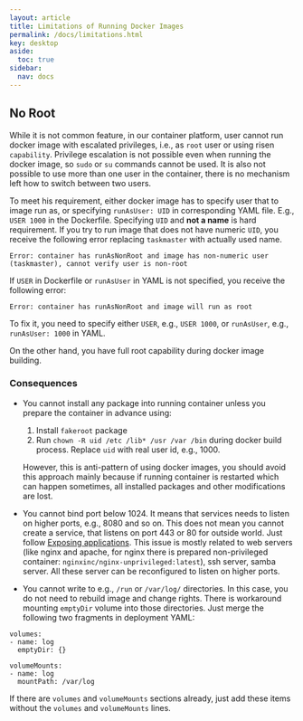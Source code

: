```yaml
---
layout: article
title: Limitations of Running Docker Images 
permalink: /docs/limitations.html
key: desktop
aside:
  toc: true
sidebar:
  nav: docs
---
```

## No Root

While it is not common feature, in our container platform, user cannot run docker image with escalated privileges, i.e., as `root` user or using risen `capability`. Privilege escalation is not possible even when running the docker image, so `sudo` or `su` commands cannot be used. It is also not possible to use more than one user in the container, there is no mechanism left how to switch between two users. 

To meet his requirement, either docker image has to specify user that to image run as, or specifying `runAsUser: UID` in corresponding YAML file. E.g., `USER 1000` in the Dockerfile. Specifying `UID` and **not a name** is hard requirement. If you try to run image that does not have numeric `UID`, you receive the following error replacing `taskmaster` with actually used name.
```
Error: container has runAsNonRoot and image has non-numeric user (taskmaster), cannot verify user is non-root 
```

If `USER` in Dockerfile or `runAsUser` in YAML is not specified, you receive the following error:
```
Error: container has runAsNonRoot and image will run as root 
```
To fix it, you need to specify either `USER`, e.g., `USER 1000`, or `runAsUser`, e.g., `runAsUser: 1000` in YAML.

On the other hand, you have full root capability during docker image building.

### Consequences

* You cannot install any package into running container unless you prepare the container in advance using:

  1. Install `fakeroot` package
  2. Run `chown -R uid /etc /lib* /usr /var /bin` during docker build process. Replace `uid` with real user id, e.g., 1000.
 
  However, this is anti-pattern of using docker images, you should avoid this approach mainly because if running container is restarted which can happen sometimes, all installed packages and other modifications are lost.

* You cannot bind port below 1024. It means that services needs to listen on higher ports, e.g., 8080 and so on. This does not mean you cannot create a service, that listens on port 443 or 80 for outside world. Just follow [Exposing applications](/docs/kubectl-expose.html). This issue is mostly related to web servers (like nginx and apache, for nginx there is prepared non-privileged container: `nginxinc/nginx-unprivileged:latest`), ssh server, samba server. All these server can be reconfigured to listen on higher ports.

* You cannot write to e.g., `/run` or `/var/log/` directories. In this case, you do not need to rebuild image and change rights. There is workaround mounting `emptyDir` volume into those directories. Just merge the following two fragments in deployment YAML:
```
volumes:
- name: log
  emptyDir: {}

volumeMounts:
- name: log
  mountPath: /var/log
```
If there are `volumes` and `volumeMounts` sections already, just add these items without the `volumes` and `volumeMounts` lines.
